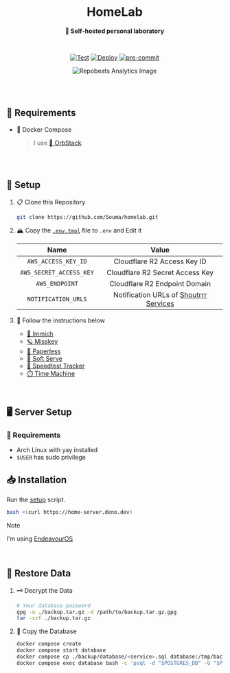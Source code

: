 <h1 align="center">HomeLab</h1>

<div align="center">

**🥼 Self-hosted personal laboratory**

<br />

[![Test](https://img.shields.io/github/actions/workflow/status/5ouma/homelab/test.yml?label=Test&style=flat-square)](https://github.com/5ouma/homelab/actions/workflows/test.yml)
[![Deploy](https://img.shields.io/github/actions/workflow/status/5ouma/homelab/deploy.yml?label=Deploy&style=flat-square)](https://github.com/5ouma/homelab/actions/workflows/deploy.yml)
[![pre-commit](https://img.shields.io/github/actions/workflow/status/5ouma/homelab/pre-commit.yml?label=pre-commit&style=flat-square)](https://github.com/5ouma/homelab/actions/workflows/pre-commmit.yml)

![Repobeats Analytics Image](https://repobeats.axiom.co/api/embed/5c340ba9ec6944ad822c2f157e0f2ae96a8d16fc.svg)

</div>

<br /><br />

## 🔐 Requirements

- 🐳 Docker Compose

  > I use [🔮 OrbStack](https://orbstack.dev).

<br /><br />

## 🔧 Setup

1. 📋 Clone this Repository

   ```sh
   git clone https://github.com/5ouma/homelab.git
   ```

2. 🏔️ Copy the [`.env.tmpl`](./.env.tmpl) file to `.env` and Edit it

   |          Name           |                  Value                   |
   | :---------------------: | :--------------------------------------: |
   |   `AWS_ACCESS_KEY_ID`   |       Cloudflare R2 Access Key ID        |
   | `AWS_SECRET_ACCESS_KEY` |     Cloudflare R2 Secret Access Key      |
   |     `AWS_ENDPOINT`      |      Cloudflare R2 Endpoint Domain       |
   |   `NOTIFICATION_URLS`   | Notification URLs of [Shoutrrr Services] |

   [Shoutrrr Services]: https://containrrr.dev/shoutrrr/dev/services/overview

3. 📝 Follow the instructions below

   - [🌸 Immich](./immich)
   - [🪐 Misskey](./misskey)
   - [🍃 Paperless](./paperless)
   - [🍦 Soft Serve](./soft-serve)
   - [🐇 Speedtest Tracker](./speedtest-tracker)
   - [⏱️ Time Machine](./timemachine)

<br />

## 🖥️ Server Setup

### 🔐 Requirements

- Arch Linux with yay installed
- `$USER` has sudo privilege

## 📥 Installation

Run the [setup](./setup) script.

```sh
bash <(curl https://home-server.deno.dev)
```

> [!NOTE]
> I'm using [EndeavourOS](https://endeavouros.com)

<br />

## 💾 Restore Data

1. 🗝️ Decrypt the Data

   ```sh
   # Your database password
   gpg -o ./backup.tar.gz -d /path/to/backup.tar.gz.gpg
   tar -xzf ./backup.tar.gz
   ```

2. 🐘 Copy the Database

   ```sh
   docker compose create
   docker compose start database
   docker compose cp ./backup/database/<service>.sql database:/tmp/backup.sql
   docker compose exec database bash -c 'psql -d "$POSTGRES_DB" -U "$POSTGRES_USER" -f /tmp/backup.sql'
   ```
